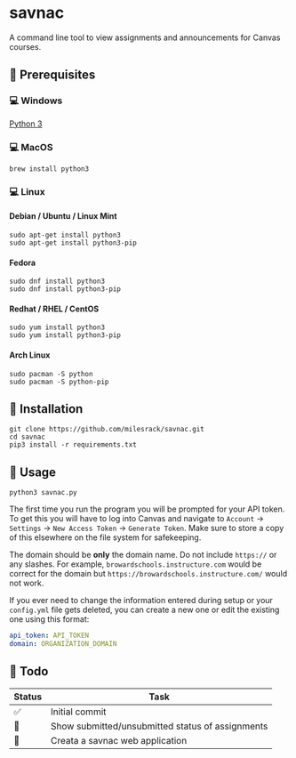 # savnac
A command line tool to view assignments and announcements for Canvas courses.

## :pushpin: Prerequisites
### :computer: Windows
[Python 3](https://www.python.org/downloads/)
### :computer: MacOS
```
brew install python3
```
### :computer: Linux
#### Debian / Ubuntu / Linux Mint
```
sudo apt-get install python3
sudo apt-get install python3-pip
```
#### Fedora
```
sudo dnf install python3
sudo dnf install python3-pip
```
#### Redhat / RHEL / CentOS
```
sudo yum install python3
sudo yum install python3-pip
```
#### Arch Linux
```
sudo pacman -S python
sudo pacman -S python-pip
```

## :pushpin: Installation
```
git clone https://github.com/milesrack/savnac.git
cd savnac
pip3 install -r requirements.txt
```

## :pushpin: Usage
```
python3 savnac.py
```
The first time you run the program you will be prompted for your API token. To get this you will have to log into Canvas and navigate to `Account` -> `Settings` -> `New Access Token` -> `Generate Token`. Make sure to store a copy of this elsewhere on the file system for safekeeping. 

The domain should be **only** the domain name. Do not include `https://` or any slashes. For example, `browardschools.instructure.com` would be correct for the domain but `https://browardschools.instructure.com/` would not work.

If you ever need to change the information entered during setup or your `config.yml` file gets deleted, you can create a new one or edit the existing one using this format:
```yml
api_token: API_TOKEN
domain: ORGANIZATION_DOMAIN
```

## :pushpin: Todo
|Status|Task|
|------|----|
|:white_check_mark:|Initial commit|
|:black_square_button:|Show submitted/unsubmitted status of assignments|
|:black_square_button:|Creata a savnac web application|
